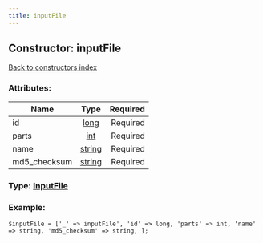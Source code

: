 ```yaml
---
title: inputFile
---
```

## Constructor: inputFile  
[Back to constructors index](index.md)



### Attributes:

| Name     |    Type       | Required |
|----------|:-------------:|---------:|
|id|[long](../types/long.md) | Required|
|parts|[int](../types/int.md) | Required|
|name|[string](../types/string.md) | Required|
|md5\_checksum|[string](../types/string.md) | Required|



### Type: [InputFile](../types/InputFile.md)


### Example:

```
$inputFile = ['_' => inputFile', 'id' => long, 'parts' => int, 'name' => string, 'md5_checksum' => string, ];
```